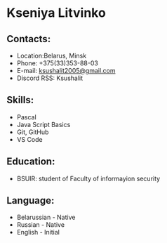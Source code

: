 # Kseniya Litvinko
## Contacts:
* Location:Belarus, Minsk
* Phone:  +375(33)353-88-03
* E-mail: ksushalit2005@gmail.com
* Discord RSS: Ksushalit
## Skills:
* Pascal
* Java Script Basics
* Git, GitHub
* VS Code
## Education: 
* BSUIR: student of Faculty of informayion security
## Language:
* Belarussian - Native
* Russian - Native
* English - Initial